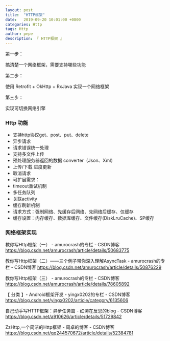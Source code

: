 ```yaml
---
layout: post
title:  "HTTP框架"
date:   2019-09-20 10:01:00 +0800
categories: Http
tags: Http
author: pepe
description: 『 HTTP框架 』
---
```


第一步：

搞清楚一个网络框架，需要支持哪些功能

第二步：

使用 Retrofit + OkHttp + RxJava  实现一个网络框架

第三步：

实现可切换网络引擎

### **Http 功能**

* 支持http协议get、post、put、delete
* 异步请求
* 请求错误统一处理
* 支持多文件上传
* 预处理服务器返回的数据 converter（Json、Xml）
* 上传/下载 进度更新
* 取消请求
* 可扩展需求：
* timeout重试机制
* 多任务队列
* 关联activity
* 缓存刷新机制
* 请求方式：强制网络、先缓存后网络、先网络后缓存、仅缓存
* 缓存设置：内存缓存、数据库缓存、文件缓存(DiskLruCache)、SP缓存

### **网络框架实现**







































教你写Http框架（一） - amurocrash的专栏 - CSDN博客
https://blog.csdn.net/amurocrash/article/details/50683775

教你写Http框架（二）——三个例子带你深入理解AsyncTask - amurocrash的专栏 - CSDN博客
https://blog.csdn.net/amurocrash/article/details/50876229

教你写Http框架（三） - amurocrash的专栏 - CSDN博客
https://blog.csdn.net/amurocrash/article/details/78605892

【 分类 】- Android框架开发 - yingx0202的专栏 - CSDN博客
https://blog.csdn.net/yingx0202/article/category/6135606

自己动手写HTTP框架：异步任务篇 - 红涛在反思的blog - CSDN博客
https://blog.csdn.net/a910626/article/details/51729842

ZzHttp,一个简洁的Http框架 - 周卓的博客 - CSDN博客
https://blog.csdn.net/qq244570672/article/details/52384781






